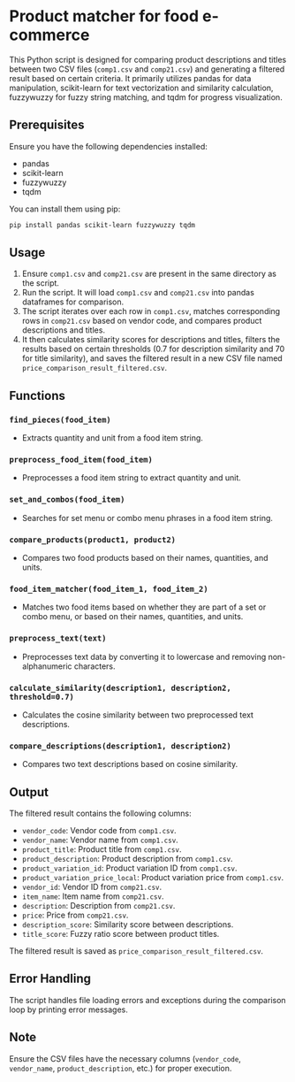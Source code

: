 # Product matcher for food e-commerce

This Python script is designed for comparing product descriptions and titles between two CSV files (`comp1.csv` and `comp21.csv`) and generating a filtered result based on certain criteria. It primarily utilizes pandas for data manipulation, scikit-learn for text vectorization and similarity calculation, fuzzywuzzy for fuzzy string matching, and tqdm for progress visualization.

## Prerequisites

Ensure you have the following dependencies installed:
- pandas
- scikit-learn
- fuzzywuzzy
- tqdm

You can install them using pip:

```bash
pip install pandas scikit-learn fuzzywuzzy tqdm
```

## Usage

1. Ensure `comp1.csv` and `comp21.csv` are present in the same directory as the script.
2. Run the script. It will load `comp1.csv` and `comp21.csv` into pandas dataframes for comparison.
3. The script iterates over each row in `comp1.csv`, matches corresponding rows in `comp21.csv` based on vendor code, and compares product descriptions and titles.
4. It then calculates similarity scores for descriptions and titles, filters the results based on certain thresholds (0.7 for description similarity and 70 for title similarity), and saves the filtered result in a new CSV file named `price_comparison_result_filtered.csv`.

## Functions

### `find_pieces(food_item)`
- Extracts quantity and unit from a food item string.

### `preprocess_food_item(food_item)`
- Preprocesses a food item string to extract quantity and unit.

### `set_and_combos(food_item)`
- Searches for set menu or combo menu phrases in a food item string.

### `compare_products(product1, product2)`
- Compares two food products based on their names, quantities, and units.

### `food_item_matcher(food_item_1, food_item_2)`
- Matches two food items based on whether they are part of a set or combo menu, or based on their names, quantities, and units.

### `preprocess_text(text)`
- Preprocesses text data by converting it to lowercase and removing non-alphanumeric characters.

### `calculate_similarity(description1, description2, threshold=0.7)`
- Calculates the cosine similarity between two preprocessed text descriptions.

### `compare_descriptions(description1, description2)`
- Compares two text descriptions based on cosine similarity.

## Output

The filtered result contains the following columns:
- `vendor_code`: Vendor code from `comp1.csv`.
- `vendor_name`: Vendor name from `comp1.csv`.
- `product_title`: Product title from `comp1.csv`.
- `product_description`: Product description from `comp1.csv`.
- `product_variation_id`: Product variation ID from `comp1.csv`.
- `product_variation_price_local`: Product variation price from `comp1.csv`.
- `vendor_id`: Vendor ID from `comp21.csv`.
- `item_name`: Item name from `comp21.csv`.
- `description`: Description from `comp21.csv`.
- `price`: Price from `comp21.csv`.
- `description_score`: Similarity score between descriptions.
- `title_score`: Fuzzy ratio score between product titles.

The filtered result is saved as `price_comparison_result_filtered.csv`.

## Error Handling

The script handles file loading errors and exceptions during the comparison loop by printing error messages.

## Note

Ensure the CSV files have the necessary columns (`vendor_code`, `vendor_name`, `product_description`, etc.) for proper execution.
